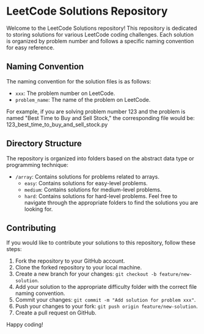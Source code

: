# LeetCode Solutions Repository

Welcome to the LeetCode Solutions repository! This repository is dedicated to storing solutions for various LeetCode coding challenges. Each solution is organized by problem number and follows a specific naming convention for easy reference.

## Naming Convention

The naming convention for the solution files is as follows:

- `xxx`: The problem number on LeetCode.
- `problem_name`: The name of the problem on LeetCode.

For example, if you are solving problem number 123 and the problem is named "Best Time to Buy and Sell Stock," the corresponding file would be:
123_best_time_to_buy_and_sell_stock.py

## Directory Structure

The repository is organized into folders based on the abstract data type or programming technique:

- `/array`: Contains solutions for problems related to arrays.
  - `easy`: Contains solutions for easy-level problems.
  - `medium`: Contains solutions for medium-level problems.
  - `hard`: Contains solutions for hard-level problems.
Feel free to navigate through the appropriate folders to find the solutions you are looking for.

## Contributing

If you would like to contribute your solutions to this repository, follow these steps:

1. Fork the repository to your GitHub account.
2. Clone the forked repository to your local machine.
3. Create a new branch for your changes: `git checkout -b feature/new-solution`.
4. Add your solution to the appropriate difficulty folder with the correct file naming convention.
5. Commit your changes: `git commit -m "Add solution for problem xxx"`.
6. Push your changes to your fork: `git push origin feature/new-solution`.
7. Create a pull request on GitHub.

Happy coding!
